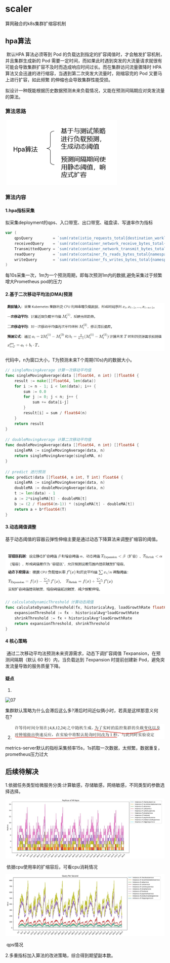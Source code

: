 #  scaler

算网融合的k8s集群扩缩容机制

## hpa算法

​        默认HPA 算法必须等到 Pod 的负载达到指定的扩容阈值时，才会触发扩容机制，并且集群生成新的 Pod 需要一定时间，而如果此时遇到突发的大流量请求就很有可能会导致集群扩容不及时而造成响应时间过长。而在集群访问流量骤降时 HPA 算法又会迅速的进行缩容，当遇到第二次突发大流量时，刚缩容完的 Pod 又要马上进行扩容，如此频繁 的伸缩也会导致集群性能受损。

​       拟设计一种既能根据历史数据预测未来负载情况，又能在预测间隔期应对突发流量的算法。

### 算法思路

​       ![01](./images/01.png)

### 算法内容

#### 1.hpa指标采集

拟采集deployment的qps、入口带宽、出口带宽、磁盘读、写速率作为指标

```go
var (
	qpsQuery         = `sum(rate(istio_requests_total{destination_workload_namespace="%s", destination_workload="%s"}[1m]))`
	receivedQuery    = `sum(rate(container_network_receive_bytes_total{namespace="%s", pod=~"%s-.*"}[1m]))/1024`
	TransmittedQuery = `sum(rate(container_network_transmit_bytes_total{namespace="%s", pod=~"%s-.*"}[1m]))/1024`
	readQuery        = `sum(rate(container_fs_reads_bytes_total{namespace="%s", pod=~"%s-.*", container!="POD"}[1m]))`
	writeQuery       = `sum(rate(container_fs_writes_bytes_total{namespace='%s', pod=~'%s-.*', container!='POD'}[1m]))`
)
```

每10s采集一次，1m为一个预测周期，即每次预测1m内的数据,避免采集过于频繁增大Prometheus pod的压力

#### 2.基于二次移动平均法(DMA)预测

![02](./images/02.png)

代码中，n为窗口大小，T为预测未来T个周期(10s)内的数据大小。

```go
// singleMovingAverage 计算一次移动平均值
func singleMovingAverage(data []float64, n int) []float64 {
	result := make([]float64, len(data))
	for i := n - 1; i < len(data); i++ {
		sum := 0.0
		for j := 0; j < n; j++ {
			sum += data[i-j]
		}
		result[i] = sum / float64(n)
	}
	return result
}

// doubleMovingAverage 计算二次移动平均值
func doubleMovingAverage(data []float64, n int) []float64 {
	singleMA := singleMovingAverage(data, n)
	return singleMovingAverage(singleMA, n)
}

// predict 进行预测
func predict(data []float64, n int, T int) float64 {
	singleMA := singleMovingAverage(data, n)
	doubleMA := doubleMovingAverage(data, n)
	t := len(data) - 1
	a := 2*singleMA[t] - doubleMA[t]
	b := (2 / float64(n-1)) * (singleMA[t] - doubleMA[t])
	return a + b*float64(T)
}
```

#### 3.动态阈值调整

​     基于动态阈值的容器云弹性伸缩主要是通过动态下降算法来调整扩缩容的阈值。

​                                           ![03](./images/03.png)

```go
// calculateDynamicThreshold 计算动态阈值
func calculateDynamicThreshold(fx, historicalAvg, loadGrowthRate float64) (float64, float64) {
	expansionThreshold := fx - historicalAvg*loadGrowthRate
	shrinkThreshold := fx + historicalAvg*loadGrowthRate
	return expansionThreshold, shrinkThreshold
}
```

#### 4 核心策略

​         通过二次移动平均法预测未来资源需求，动态下调扩容阈值 *T*expansion，在预测间隔期（默认 60 秒）内，当负载达到 *T*expansion 时提前创建新 Pod，避免突发流量导致的服务质量下降。

#### 疑点

1.

![07](D:./images/07.png)

​                                                      集群默认策略为什么会滞后这么多?滞后时间近似俩小时，若真是这样那意义何在?



2. ![08](./images/08.png)

​                                                  metrics-server默认的指标采集频率15s，1s抓取一次数据，太频繁，数据重复，prometheus压力过大

## 后续待解决

1.依据任务类型给微服务分类:计算敏感，存储敏感，网络敏感，不同类型的参数选择选择。

![04](./images/04.jpg)

​                                                                                    依据cpu使用率的扩缩容后，可看cpu消耗情况

![05](./images/05.jpg)

​                                                                                                              qps情况

2.多重指标加入算法的改进策略，综合得到期望副本数。